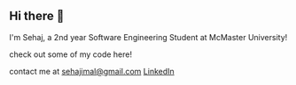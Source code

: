 ## Hi there 👋
I'm Sehaj, a 2nd year Software Engineering Student at McMaster University!

check out some of my code here!

contact me at sehajimal@gmail.com
[LinkedIn](https://www.linkedin.com/in/sehajajimal)





<!--
**sehajimal/sehajimal** is a ✨ _special_ ✨ repository because its `README.md` (this file) appears on your GitHub profile.

Here are some ideas to get you started:

- 🔭 I’m currently working on ...
- 🌱 I’m currently learning ...
- 👯 I’m looking to collaborate on ...
- 🤔 I’m looking for help with ...
- 💬 Ask me about ...
- 📫 How to reach me: ...
- 😄 Pronouns: ...
- ⚡ Fun fact: ...
-->





